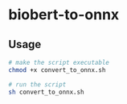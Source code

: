 # biobert-to-onnx


## Usage

```bash
# make the script executable
chmod +x convert_to_onnx.sh

# run the script
sh convert_to_onnx.sh
```

